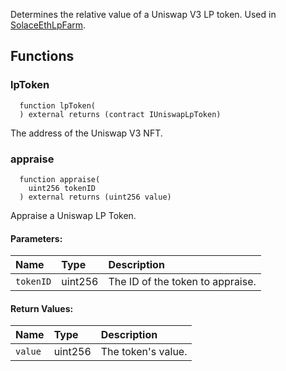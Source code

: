 Determines the relative value of a Uniswap V3 LP token. Used in [SolaceEthLpFarm](../SolaceEthLpFarm).


## Functions
### lpToken
```solidity
  function lpToken(
  ) external returns (contract IUniswapLpToken)
```
The address of the Uniswap V3 NFT.



### appraise
```solidity
  function appraise(
    uint256 tokenID
  ) external returns (uint256 value)
```
Appraise a Uniswap LP Token.


#### Parameters:
| Name | Type | Description                                                          |
| :--- | :--- | :------------------------------------------------------------------- |
|`tokenID` | uint256 | The ID of the token to appraise.

#### Return Values:
| Name                           | Type          | Description                                                                  |
| :----------------------------- | :------------ | :--------------------------------------------------------------------------- |
|`value`| uint256 | The token's value.
